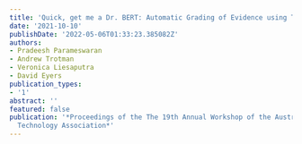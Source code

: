 ```yaml
---
title: 'Quick, get me a Dr. BERT: Automatic Grading of Evidence using Transfer Learning'
date: '2021-10-10'
publishDate: '2022-05-06T01:33:23.385082Z'
authors:
- Pradeesh Parameswaran
- Andrew Trotman
- Veronica Liesaputra
- David Eyers
publication_types:
- '1'
abstract: ''
featured: false
publication: '*Proceedings of the The 19th Annual Workshop of the Australasian Language
  Technology Association*'
---
```

